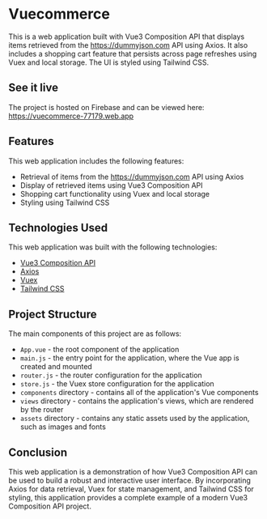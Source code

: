 # Vuecommerce

This is a web application built with Vue3 Composition API that displays items retrieved from the https://dummyjson.com API using Axios. It also includes a shopping cart feature that persists across page refreshes using Vuex and local storage. The UI is styled using Tailwind CSS.

## See it live

The project is hosted on Firebase and can be viewed here: https://vuecommerce-77179.web.app

## Features

This web application includes the following features:

- Retrieval of items from the https://dummyjson.com API using Axios
- Display of retrieved items using Vue3 Composition API
- Shopping cart functionality using Vuex and local storage
- Styling using Tailwind CSS

## Technologies Used

This web application was built with the following technologies:

- [Vue3 Composition API](https://v3.vuejs.org/guide/composition-api-introduction.html)
- [Axios](https://axios-http.com/docs/intro)
- [Vuex](https://vuex.vuejs.org/)
- [Tailwind CSS](https://tailwindcss.com/)

## Project Structure

The main components of this project are as follows:

- `App.vue` - the root component of the application
- `main.js` - the entry point for the application, where the Vue app is created and mounted
- `router.js` - the router configuration for the application
- `store.js` - the Vuex store configuration for the application
- `components` directory - contains all of the application's Vue components
- `views` directory - contains the application's views, which are rendered by the router
- `assets` directory - contains any static assets used by the application, such as images and fonts

## Conclusion

This web application is a demonstration of how Vue3 Composition API can be used to build a robust and interactive user interface. By incorporating Axios for data retrieval, Vuex for state management, and Tailwind CSS for styling, this application provides a complete example of a modern Vue3 Composition API project.